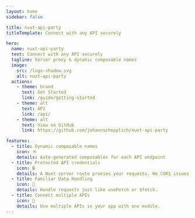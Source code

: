 ```yaml
---
layout: home
sidebar: false

title: nuxt-api-party
titleTemplate: Connect with any API securely

hero:
  name: nuxt-api-party
  text: Connect with any API securely
  tagline: Server proxy & dynamic composable names
  image:
    src: /logo-shadow.svg
    alt: nuxt-api-party
  actions:
    - theme: brand
      text: Get Started
      link: /guide/getting-started
    - theme: alt
      text: API
      link: /api/
    - theme: alt
      text: View on GitHub
      link: https://github.com/johannschopplich/nuxt-api-party

features:
  - title: Dynamic composable names
    icon: 🪅
    details: Auto-generated composables for each API endpoint
  - title: Protected API credentials
    icon: 🔒
    details: A Nuxt server route proxies your requests. No CORS issues!
  - title: Familiar Data Handling
    icon: 🍱
    details: Handle requests just like useFetch or $fetch.
  - title: Connect multiple APIs
    icon: 🧇
    details: Use multiple APIs in your app with one module.
---
```

